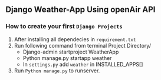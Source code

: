## Django Weather-App Using openAir API
### How to create your first `Django Projects`
   1. After installing all dependecies in `requirement.txt`
   2. Run following command from terminal Project Directory/
       - Django-admin startproject WeatherApp
       - Python manage.py startapp weather
       - In `settings.py` add `weather` in INSTALLED_APPS[]
   3. Run `Python manage.py` to runserver.
